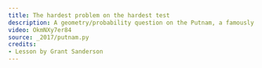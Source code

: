 ```yaml
---
title: The hardest problem on the hardest test
description: A geometry/probability question on the Putnam, a famously hard test, about a random tetrahedron in a sphere.  This offers an opportunity not just for a lesson about the problem, but about problem-solving tactics in general.
video: OkmNXy7er84
source: _2017/putnam.py
credits:
- Lesson by Grant Sanderson
---
```

